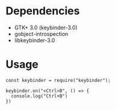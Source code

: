 # Dependencies

+ GTK+ 3.0 (keybinder-3.0)
+ gobject-introspection
+ libkeybinder-3.0

# Usage
```
const keybinder = require("keybinder");

keybinder.on("<Ctrl>B", () => {
  console.log("Ctrl+B")
})
```